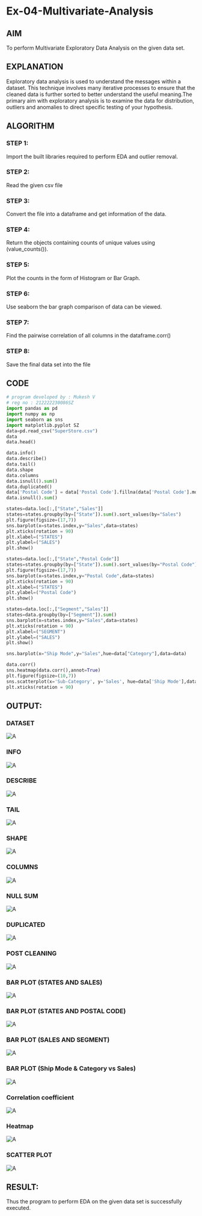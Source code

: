 # Ex-04-Multivariate-Analysis
## AIM
To perform Multivariate Exploratory Data Analysis on the given data set.

## EXPLANATION
Exploratory data analysis is used to understand the messages within a dataset. This technique involves many iterative processes to ensure that the cleaned data is further sorted to better understand the useful meaning.The primary aim with exploratory analysis is to examine the data for distribution, outliers and anomalies to direct specific testing of your hypothesis.

## ALGORITHM
### STEP 1:
Import the built libraries required to perform EDA and outlier removal.

### STEP 2:
Read the given csv file

### STEP 3:
Convert the file into a dataframe and get information of the data.

### STEP 4:
Return the objects containing counts of unique values using (value_counts()).

### STEP 5:
Plot the counts in the form of Histogram or Bar Graph.

### STEP 6:
Use seaborn the bar graph comparison of data can be viewed.

### STEP 7:
Find the pairwise correlation of all columns in the dataframe.corr()

### STEP 8:
Save the final data set into the file

## CODE
``` PYTHON 
# program developed by : Mukesh V
# reg no : 212222230086SZ
import pandas as pd
import numpy as np
import seaborn as sns
import matplotlib.pyplot SZ
data=pd.read_csv("SuperStore.csv")
data
data.head()

data.info()
data.describe()
data.tail()
data.shape
data.columns
data.isnull().sum()
data.duplicated()
data['Postal Code'] = data['Postal Code'].fillna(data['Postal Code'].mode()[0])
data.isnull().sum()

states=data.loc[:,["State","Sales"]]
states=states.groupby(by=["State"]).sum().sort_values(by="Sales")
plt.figure(figsize=(17,7))
sns.barplot(x=states.index,y="Sales",data=states)
plt.xticks(rotation = 90)
plt.xlabel=("STATES")
plt.ylabel=("SALES")
plt.show()

states=data.loc[:,["State","Postal Code"]] 
states=states.groupby(by=["State"]).sum().sort_values(by="Postal Code") 
plt.figure(figsize=(17,7)) 
sns.barplot(x=states.index,y="Postal Code",data=states) 
plt.xticks(rotation = 90) 
plt.xlabel=("STATES") 
plt.ylabel=("Postal Code") 
plt.show()

states=data.loc[:,["Segment","Sales"]]
states=data.groupby(by=["Segment"]).sum()
sns.barplot(x=states.index,y="Sales",data=states)
plt.xticks(rotation = 90)
plt.xlabel=("SEGMENT")
plt.ylabel=("SALES")
plt.show()

sns.barplot(x="Ship Mode",y="Sales",hue=data["Category"],data=data)

data.corr()
sns.heatmap(data.corr(),annot=True)
plt.figure(figsize=(10,7))
sns.scatterplot(x='Sub-Category', y='Sales', hue=data['Ship Mode'],data=data)
plt.xticks(rotation = 90)
```
## OUTPUT:
### DATASET
![A](./4.1.png)
### INFO 
![A](./4.2.png)
### DESCRIBE 
![A](./4.3.png)
### TAIL
![A](./4.4.png)
### SHAPE
![A](./4.5.png)
### COLUMNS
![A](./4.6.png)
### NULL SUM
![A](./4.7.png)
### DUPLICATED
![A](./4.8.png)
### POST CLEANING
![A](./4.9.png)
### BAR PLOT (STATES AND SALES) 
![A](./4.10.png)
### BAR PLOT (STATES AND POSTAL CODE)
![A](./4.11.png)
### BAR PLOT (SALES AND SEGMENT)
![A](./4.12.png)
### BAR PLOT (Ship Mode & Category vs Sales)
![A](./4.13.png)
### Correlation coefficient
![A](./4.14.png)
### Heatmap
![A](./4.15.png)
### SCATTER PLOT
![A](./4.16.png)

## RESULT:
Thus the program to perform EDA on the given data set is successfully executed.
